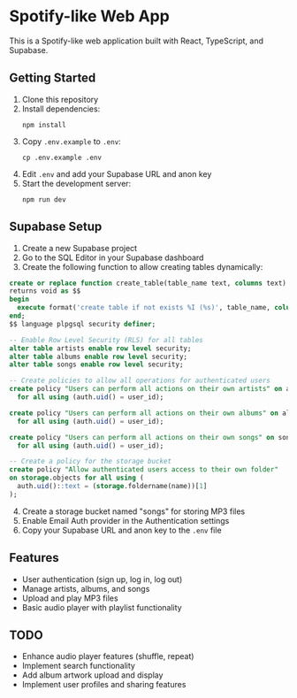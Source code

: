# Spotify-like Web App

This is a Spotify-like web application built with React, TypeScript, and Supabase.

## Getting Started

1. Clone this repository
2. Install dependencies:
   ```
   npm install
   ```
3. Copy `.env.example` to `.env`:
   ```
   cp .env.example .env
   ```
4. Edit `.env` and add your Supabase URL and anon key
5. Start the development server:
   ```
   npm run dev
   ```

## Supabase Setup

1. Create a new Supabase project
2. Go to the SQL Editor in your Supabase dashboard
3. Create the following function to allow creating tables dynamically:

```sql
create or replace function create_table(table_name text, columns text)
returns void as $$
begin
  execute format('create table if not exists %I (%s)', table_name, columns);
end;
$$ language plpgsql security definer;

-- Enable Row Level Security (RLS) for all tables
alter table artists enable row level security;
alter table albums enable row level security;
alter table songs enable row level security;

-- Create policies to allow all operations for authenticated users
create policy "Users can perform all actions on their own artists" on artists
  for all using (auth.uid() = user_id);

create policy "Users can perform all actions on their own albums" on albums
  for all using (auth.uid() = user_id);

create policy "Users can perform all actions on their own songs" on songs
  for all using (auth.uid() = user_id);

-- Create a policy for the storage bucket
create policy "Allow authenticated users access to their own folder"
on storage.objects for all using (
  auth.uid()::text = (storage.foldername(name))[1]
);
```

4. Create a storage bucket named "songs" for storing MP3 files
5. Enable Email Auth provider in the Authentication settings
6. Copy your Supabase URL and anon key to the `.env` file

## Features

- User authentication (sign up, log in, log out)
- Manage artists, albums, and songs
- Upload and play MP3 files
- Basic audio player with playlist functionality

## TODO

- Enhance audio player features (shuffle, repeat)
- Implement search functionality
- Add album artwork upload and display
- Implement user profiles and sharing features